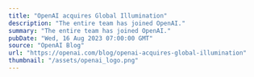 ```yaml
---
title: "OpenAI acquires Global Illumination"
description: "The entire team has joined OpenAI."
summary: "The entire team has joined OpenAI."
pubDate: "Wed, 16 Aug 2023 07:00:00 GMT"
source: "OpenAI Blog"
url: "https://openai.com/blog/openai-acquires-global-illumination"
thumbnail: "/assets/openai_logo.png"
---
```


